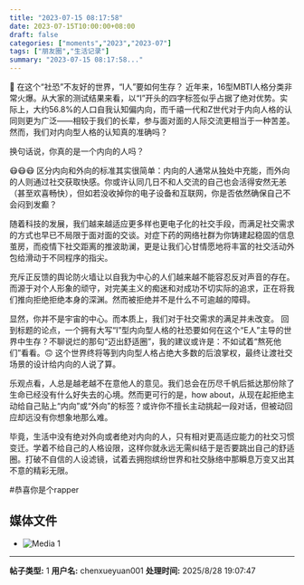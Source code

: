 ```yaml
---
title: "2023-07-15 08:17:58"
date: 2023-07-15T10:00:00+08:00
draft: false
categories: ["moments","2023","2023-07"]
tags: ["朋友圈","生活记录"]
summary: "2023-07-15 08:17:58..."
---
```


🤫 在这个“社恐”不友好的世界，“I人”要如何生存？
​
近年来，16型MBTI人格分类非常火爆。从大家的测试结果来看，以“I”开头的四字标签似乎占据了绝对优势。实际上，大约56.8%的人口自我认知偏内向，而千禧一代和Z世代对于内向人格的认同则更为广泛——相较于我们的长辈，参与面对面的人际交流更相当于一种苦差。然而，我们对内向型人格的认知真的准确吗？​

换句话说，你真的是一个内向的人吗？

😷😷😷
​
​区分内向和外向的标准其实很简单：内向的人通常从独处中充能，而外向的人则通过社交获取快感。你或许认同几日不和人交流的自己也会活得安然无恙（甚至欢喜畅快），但如若没收掉你的电子设备和互联网，你是否依然确保自己不会闷到发癫？

随着科技的发展，我们越来越适应更多样也更电子化的社交手段，而满足社交需求的方式也早已不局限于面对面的交谈。对症下药的网络社群为你铸建起稳固的信息茧房，而疫情下社交距离的推波助澜，更是让我们心甘情愿地将丰富的社交活动外包给滑动于不同程序的指尖。

充斥正反馈的舆论防火墙让以自我为中心的人们越来越不能容忍反对声音的存在。而源于对个人形象的顽守，对完美主义的痴迷和对成功不切实际的追求，正在将我们推向拒绝拒绝本身的深渊。然而被拒绝并不是什么不可逾越的障碍。

显然，你并不是宇宙的中心。而本质上，我们对于社交需求的满足并未改变。
​
​回到标题的论点，一个拥有大写“I”型内向型人格的社恐要如何在这个“E人”主导的世界中生存？不聊说烂的那句“迈出舒适圈”，我的建议或许是：不如试着“熬死他们”看看。🙃 这个世界终将等到内向型人格占绝大多数的后浪掌权，最终让渡社交场景的设计给内向的人说了算。

乐观点看，人总是越老越不在意他人的意见。我们总会在历尽千帆后抵达那份除了生命已经没有什么好失去的心境。然而更可行的是，​how about，从现在起拒绝主动给自己贴上“内向”或“外向”的标签？​或许你不擅长主动挑起一段对话，但被动回应却远没有你想象地那么难。

毕竟，生活中没有绝对外向或者绝对内向的人，只有相对更高适应能力的社交习惯变迁。学着不给自己的人格设限，这样你就永远无需纠结于是否要跳出自己的舒适圈。打破不自信的人设滤镜，试着去拥抱缤纷世界和社交脉络中那瞬息万变又出其不意的精彩无限。

​#恭喜你是个rapper

## 媒体文件

- ![Media 1](/Moments/photos/2023-07-15/202307150817580.jpg)

---

**帖子类型:** 1
**用户名:** chenxueyuan001
**处理时间:** 2025/8/28 19:07:47